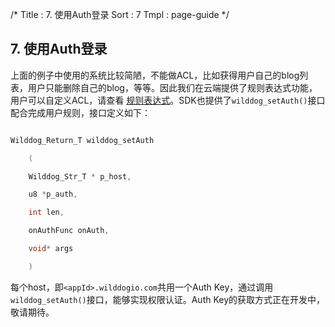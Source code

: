 /*
Title : 7. 使用Auth登录
Sort : 7
Tmpl : page-guide
*/

## 7. 使用Auth登录

上面的例子中使用的系统比较简陋，不能做ACL，比如获得用户自己的blog列表，用户只能删除自己的blog，等等。因此我们在云端提供了规则表达式功能，用户可以自定义ACL，请查看 [规则表达式](https://z.wilddog.com/rule/quickstart)。SDK也提供了`wilddog_setAuth()`接口配合完成用户规则，接口定义如下：

```c

Wilddog_Return_T wilddog_setAuth

    (

    Wilddog_Str_T * p_host, 

    u8 *p_auth, 

    int len, 

    onAuthFunc onAuth, 

    void* args

    )

```


每个host，即`<appId>.wilddogio.com`共用一个Auth Key，通过调用`wilddog_setAuth()`接口，能够实现权限认证。Auth Key的获取方式正在开发中，敬请期待。
